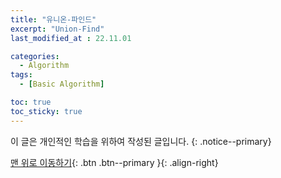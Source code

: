 ```yaml
---
title: "유니온-파인드"
excerpt: "Union-Find"
last_modified_at : 22.11.01

categories:
  - Algorithm
tags:
  - [Basic Algorithm]

toc: true
toc_sticky: true
---
```

이 글은 개인적인 학습을 위하여 작성된 글입니다.
{: .notice--primary}  


[맨 위로 이동하기](#){: .btn .btn--primary }{: .align-right}